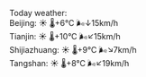 Today weather:  
Beijing: ☀️ 🌡️+6°C 🌬️↓15km/h  
Tianjin: ☀️ 🌡️+10°C 🌬️↙15km/h  
Shijiazhuang: ☀️ 🌡️+9°C 🌬️↘7km/h  
Tangshan: ☀️ 🌡️+8°C 🌬️↙19km/h  
